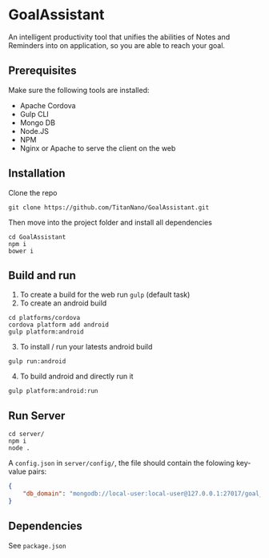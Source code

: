 # GoalAssistant
An intelligent productivity tool that unifies the abilities of Notes and Reminders into on application, so you are able to reach your goal.

## Prerequisites
Make sure the following tools are installed:

- Apache Cordova
- Gulp CLI
- Mongo DB
- Node.JS
- NPM
- Nginx or Apache to serve the client on the web


## Installation
Clone the repo
```
git clone https://github.com/TitanNano/GoalAssistant.git
```
Then move into the project folder and  install all dependencies
```
cd GoalAssistant
npm i
bower i
```

## Build and run
1. To create a build for the web run `gulp` (default task)
2. To create an android build
```
cd platforms/cordova
cordova platform add android
gulp platform:android
```
3. To install / run your latests android build
```
gulp run:android
```
4. To build android and directly run it
```
gulp platform:android:run
```

## Run Server

```
cd server/
npm i
node .
```

A `config.json` in `server/config/`, the file should contain the folowing key-value pairs:
```JSON
{
    "db_domain": "mongodb://local-user:local-user@127.0.0.1:27017/goal_assistant"
}
```

## Dependencies
See `package.json`
